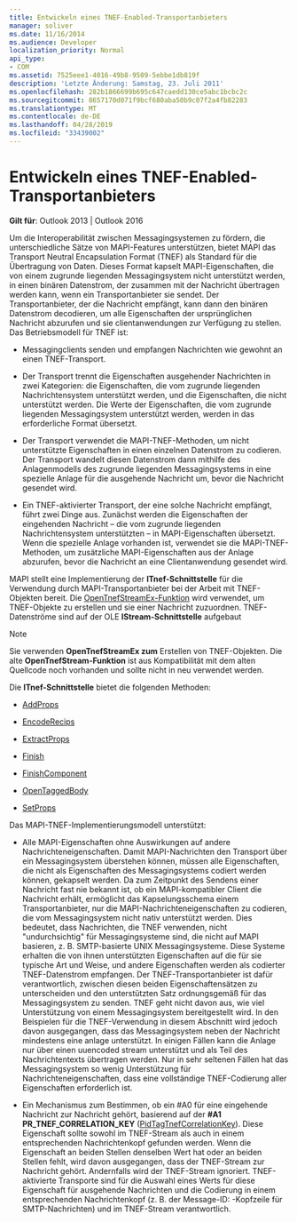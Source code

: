 ```yaml
---
title: Entwickeln eines TNEF-Enabled-Transportanbieters
manager: soliver
ms.date: 11/16/2014
ms.audience: Developer
localization_priority: Normal
api_type:
- COM
ms.assetid: 7525eee1-4016-49b8-9509-5ebbe1db819f
description: 'Letzte Änderung: Samstag, 23. Juli 2011'
ms.openlocfilehash: 282b1866699b695c647caedd130ce5abc1bcbc2c
ms.sourcegitcommit: 8657170d071f9bcf680aba50b9c07f2a4fb82283
ms.translationtype: MT
ms.contentlocale: de-DE
ms.lasthandoff: 04/28/2019
ms.locfileid: "33439002"
---
```

# <a name="developing-a-tnef-enabled-transport-provider"></a>Entwickeln eines TNEF-Enabled-Transportanbieters

  
  
**Gilt für**: Outlook 2013 | Outlook 2016 
  
Um die Interoperabilität zwischen Messagingsystemen zu fördern, die unterschiedliche Sätze von MAPI-Features unterstützen, bietet MAPI das Transport Neutral Encapsulation Format (TNEF) als Standard für die Übertragung von Daten. Dieses Format kapselt MAPI-Eigenschaften, die von einem zugrunde liegenden Messagingsystem nicht unterstützt werden, in einen binären Datenstrom, der zusammen mit der Nachricht übertragen werden kann, wenn ein Transportanbieter sie sendet. Der Transportanbieter, der die Nachricht empfängt, kann dann den binären Datenstrom decodieren, um alle Eigenschaften der ursprünglichen Nachricht abzurufen und sie clientanwendungen zur Verfügung zu stellen. Das Betriebsmodell für TNEF ist:
  
- Messagingclients senden und empfangen Nachrichten wie gewohnt an einen TNEF-Transport.
    
- Der Transport trennt die Eigenschaften ausgehender Nachrichten in zwei Kategorien: die Eigenschaften, die vom zugrunde liegenden Nachrichtensystem unterstützt werden, und die Eigenschaften, die nicht unterstützt werden. Die Werte der Eigenschaften, die vom zugrunde liegenden Messagingsystem unterstützt werden, werden in das erforderliche Format übersetzt.
    
- Der Transport verwendet die MAPI-TNEF-Methoden, um nicht unterstützte Eigenschaften in einen einzelnen Datenstrom zu codieren. Der Transport wandelt diesen Datenstrom dann mithilfe des Anlagenmodells des zugrunde liegenden Messagingsystems in eine spezielle Anlage für die ausgehende Nachricht um, bevor die Nachricht gesendet wird.
    
- Ein TNEF-aktivierter Transport, der eine solche Nachricht empfängt, führt zwei Dinge aus. Zunächst werden die Eigenschaften der eingehenden Nachricht – die vom zugrunde liegenden Nachrichtensystem unterstützten – in MAPI-Eigenschaften übersetzt. Wenn die spezielle Anlage vorhanden ist, verwendet sie die MAPI-TNEF-Methoden, um zusätzliche MAPI-Eigenschaften aus der Anlage abzurufen, bevor die Nachricht an eine Clientanwendung gesendet wird.
    
MAPI stellt eine Implementierung der **ITnef-Schnittstelle** für die Verwendung durch MAPI-Transportanbieter bei der Arbeit mit TNEF-Objekten bereit. Die [OpenTnefStreamEx-Funktion](opentnefstreamex.md) wird verwendet, um TNEF-Objekte zu erstellen und sie einer Nachricht zuzuordnen. TNEF-Datenströme sind auf der OLE **IStream-Schnittstelle** aufgebaut 
  
> [!NOTE]
> Sie verwenden **OpenTnefStreamEx zum** Erstellen von TNEF-Objekten. Die alte **OpenTnefStream-Funktion** ist aus Kompatibilität mit dem alten Quellcode noch vorhanden und sollte nicht in neu verwendet werden. 
  
Die **ITnef-Schnittstelle** bietet die folgenden Methoden: 
  
- [AddProps](itnef-addprops.md)
    
- [EncodeRecips](itnef-encoderecips.md)
    
- [ExtractProps](itnef-extractprops.md)
    
- [Finish](itnef-finish.md)
    
- [FinishComponent](itnef-finishcomponent.md)
    
- [OpenTaggedBody](itnef-opentaggedbody.md)
    
- [SetProps](itnef-setprops.md)
    
Das MAPI-TNEF-Implementierungsmodell unterstützt:
  
- Alle MAPI-Eigenschaften ohne Auswirkungen auf andere Nachrichteneigenschaften. Damit MAPI-Nachrichten den Transport über ein Messagingsystem überstehen können, müssen alle Eigenschaften, die nicht als Eigenschaften des Messagingsystems codiert werden können, gekapselt werden. Da zum Zeitpunkt des Sendens einer Nachricht fast nie bekannt ist, ob ein MAPI-kompatibler Client die Nachricht erhält, ermöglicht das Kapselungsschema einem Transportanbieter, nur die MAPI-Nachrichteneigenschaften zu codieren, die vom Messagingsystem nicht nativ unterstützt werden. Dies bedeutet, dass Nachrichten, die TNEF verwenden, nicht "undurchsichtig" für Messagingsysteme sind, die nicht auf MAPI basieren, z. B. SMTP-basierte UNIX Messagingsysteme. Diese Systeme erhalten die von ihnen unterstützten Eigenschaften auf die für sie typische Art und Weise, und andere Eigenschaften werden als codierter TNEF-Datenstrom empfangen. Der TNEF-Transportanbieter ist dafür verantwortlich, zwischen diesen beiden Eigenschaftensätzen zu unterscheiden und den unterstützten Satz ordnungsgemäß für das Messagingsystem zu senden. TNEF geht nicht davon aus, wie viel Unterstützung von einem Messagingsystem bereitgestellt wird. In den Beispielen für die TNEF-Verwendung in diesem Abschnitt wird jedoch davon ausgegangen, dass das Messagingsystem neben der Nachricht mindestens eine anlage unterstützt. In einigen Fällen kann die Anlage nur über einen uuencoded stream unterstützt und als Teil des Nachrichtentexts übertragen werden. Nur in sehr seltenen Fällen hat das Messagingsystem so wenig Unterstützung für Nachrichteneigenschaften, dass eine vollständige TNEF-Codierung aller Eigenschaften erforderlich ist.
    
- Ein Mechanismus zum Bestimmen, ob ein #A0 für eine eingehende Nachricht zur Nachricht gehört, basierend auf der **#A1 PR_TNEF_CORRELATION_KEY** ([PidTagTnefCorrelationKey](pidtagtnefcorrelationkey-canonical-property.md)). Diese Eigenschaft sollte sowohl im TNEF-Stream als auch in einem entsprechenden Nachrichtenkopf gefunden werden. Wenn die Eigenschaft an beiden Stellen denselben Wert hat oder an beiden Stellen fehlt, wird davon ausgegangen, dass der TNEF-Stream zur Nachricht gehört. Andernfalls wird der TNEF-Stream ignoriert. TNEF-aktivierte Transporte sind für die Auswahl eines Werts für diese Eigenschaft für ausgehende Nachrichten und die Codierung in einem entsprechenden Nachrichtenkopf (z. B. der Message-ID: -Kopfzeile für SMTP-Nachrichten) und im TNEF-Stream verantwortlich.
    

